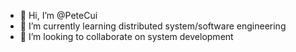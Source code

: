 - 👋 Hi, I’m @PeteCui
- 🌱 I’m currently learning distributed system/software engineering
- 💞️ I’m looking to collaborate on system development

<!---
PeteCui/PeteCui is a ✨ special ✨ repository because its `README.md` (this file) appears on your GitHub profile.
You can click the Preview link to take a look at your changes.
--->
